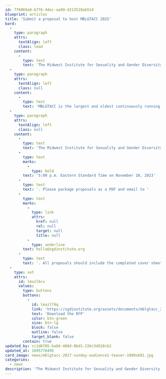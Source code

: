```yaml
---
id: 7f6069a0-b7f6-4dec-aa99-d213528ab514
blueprint: articles
title: 'Submit a proposal to host MBLGTACC 2025'
bard:
  -
    type: paragraph
    attrs:
      textAlign: left
      class: lead
    content:
      -
        type: text
        text: 'The Midwest Institute for Sexuality and Gender Diversity seeks qualified proposals for hosting the 2025 Midwest Bisexual Lesbian Gay Transgender Asexual College Conference.'
  -
    type: paragraph
    attrs:
      textAlign: left
      class: null
    content:
      -
        type: text
        text: 'MBLGTACC is the largest and oldest continuously running conference for queer and trans college students and young adults and the 2025 MBLGTACC is the 33rd annual conference.'
  -
    type: paragraph
    attrs:
      textAlign: left
      class: null
    content:
      -
        type: text
        text: 'The Midwest Institute for Sexuality and Gender Diversity will accept proposals until '
      -
        type: text
        marks:
          -
            type: bold
        text: '5:00 p.m. Eastern Standard Time on November 10, 2023'
      -
        type: text
        text: '. Please package proposals as a PDF and email to '
      -
        type: text
        marks:
          -
            type: link
            attrs:
              href: null
              rel: null
              target: null
              title: null
          -
            type: underline
        text: hello@sgdinstitute.org
      -
        type: text
        text: '. All proposals should include the completed cover sheet, on the last page of the RFP.'
  -
    type: set
    attrs:
      id: lmxzl6cv
      values:
        type: buttons
        buttons:
          -
            id: lmxzl74q
            link: 'https://sgdinstitute.org/assets/documents/mblgtacc_2025_host_rfp.pdf'
            text: 'Download the RFP'
            color: btn-green
            size: btn-lg
            block: false
            outline: false
            target_blank: false
        contain: true
updated_by: cc1d6f85-bab6-480d-8bd1-226c3d628cb2
updated_at: 1695776495
card_image: news/mblgtacc-2017-sunday-audience1-teaser-1090x681.jpg
categories:
  - news
description: 'The Midwest Institute for Sexuality and Gender Diversity seeks qualified proposals for hosting the 2025 Midwest Bisexual Lesbian Gay Transgender Asexual College Conference.'
---
```

